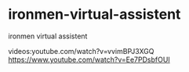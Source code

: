 # ironmen-virtual-assistent
ironmen virtual assistent

videos:youtube.com/watch?v=vvimBPJ3XGQ
       https://www.youtube.com/watch?v=Ee7PDsbfOUI
